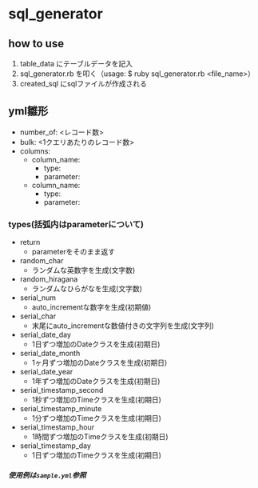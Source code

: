 # sql_generator
## how to use
1. table_data にテーブルデータを記入
2. sql_generator.rb を叩く（usage: $ ruby sql_generator.rb <file_name>）
3. created_sql にsqlファイルが作成される

## yml雛形
- number_of: <レコード数>
- bulk: <1クエリあたりのレコード数>
- columns:
  - column_name:
    - type: <type>
    - parameter: <parameter>
  - column_name:
    - type: <type>
    - parameter: <parameter>

### types(括弧内はparameterについて)
  - return
    - parameterをそのまま返す
  - random_char
    - ランダムな英数字を生成(文字数)
  - random_hiragana
    - ランダムなひらがなを生成(文字数)
  - serial_num
    - auto_incrementな数字を生成(初期値)
  - serial_char
    - 末尾にauto_incrementな数値付きの文字列を生成(文字列)
  - serial_date_day
    - 1日ずつ増加のDateクラスを生成(初期日)
  - serial_date_month
    - 1ヶ月ずつ増加のDateクラスを生成(初期日)
  - serial_date_year
    - 1年ずつ増加のDateクラスを生成(初期日)
  - serial_timestamp_second
    - 1秒ずつ増加のTimeクラスを生成(初期日)
  - serial_timestamp_minute
    - 1分ずつ増加のTimeクラスを生成(初期日)
  - serial_timestamp_hour
    - 1時間ずつ増加のTimeクラスを生成(初期日)
  - serial_timestamp_day
    - 1日ずつ増加のTimeクラスを生成(初期日)

##### 使用例は`sample.yml`参照

